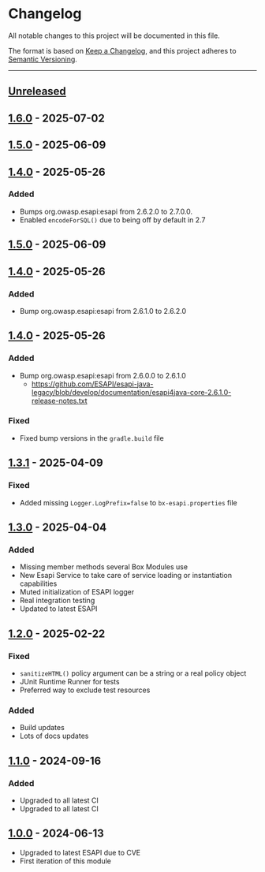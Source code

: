# Changelog

All notable changes to this project will be documented in this file.

The format is based on [Keep a Changelog](https://keepachangelog.com/en/1.0.0/),
and this project adheres to [Semantic Versioning](https://semver.org/spec/v2.0.0.html).

* * *

## [Unreleased]

## [1.6.0] - 2025-07-02

## [1.5.0] - 2025-06-09

## [1.4.0] - 2025-05-26

### Added

- Bumps org.owasp.esapi:esapi from 2.6.2.0 to 2.7.0.0.
- Enabled `encodeForSQL()` due to being off by default in 2.7

## [1.5.0] - 2025-06-09

## [1.4.0] - 2025-05-26

### Added

- Bump org.owasp.esapi:esapi from 2.6.1.0 to 2.6.2.0

## [1.4.0] - 2025-05-26

### Added

- Bump org.owasp.esapi:esapi from 2.6.0.0 to 2.6.1.0
  - <https://github.com/ESAPI/esapi-java-legacy/blob/develop/documentation/esapi4java-core-2.6.1.0-release-notes.txt>

### Fixed

- Fixed bump versions in the `gradle.build` file

## [1.3.1] - 2025-04-09

### Fixed

- Added missing `Logger.LogPrefix=false` to `bx-esapi.properties` file

## [1.3.0] - 2025-04-04

### Added

- Missing member methods several Box Modules use
- New Esapi Service to take care of service loading or instantiation capabilities
- Muted initialization of ESAPI logger
- Real integration testing
- Updated to latest ESAPI

## [1.2.0] - 2025-02-22

### Fixed

- `sanitizeHTML()` policy argument can be a string or a real policy object
- JUnit Runtime Runner for tests
- Preferred way to exclude test resources

### Added

- Build updates
- Lots of docs updates

## [1.1.0] - 2024-09-16

### Added

- Upgraded to all latest CI
- Upgraded to all latest CI

## [1.0.0] - 2024-06-13

- Upgraded to latest ESAPI due to CVE
- First iteration of this module

[unreleased]: https://github.com/ortus-boxlang/bx-esapi/compare/v1.6.0...HEAD
[1.6.0]: https://github.com/ortus-boxlang/bx-esapi/compare/v1.5.0...v1.6.0
[1.5.0]: https://github.com/ortus-boxlang/bx-esapi/compare/v1.4.0...v1.5.0
[1.4.0]: https://github.com/ortus-boxlang/bx-esapi/compare/v1.3.1...v1.4.0
[1.3.1]: https://github.com/ortus-boxlang/bx-esapi/compare/v1.3.0...v1.3.1
[1.3.0]: https://github.com/ortus-boxlang/bx-esapi/compare/v1.2.0...v1.3.0
[1.2.0]: https://github.com/ortus-boxlang/bx-esapi/compare/v1.1.0...v1.2.0
[1.1.0]: https://github.com/ortus-boxlang/bx-esapi/compare/v1.0.0...v1.1.0
[1.0.0]: https://github.com/ortus-boxlang/bx-esapi/compare/251f3772e721f1f7aea3f7d2e2da602b8af97a40...v1.0.0
